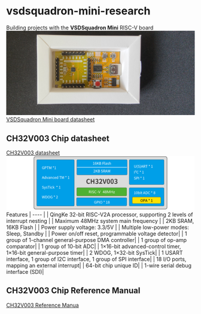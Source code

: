 # vsdsquadron-mini-research
Building projects with the **VSDSquadron Mini** RISC-V board
![image](./images/mini.png)
[VSDSquadron Mini board datasheet](./docs/VSDSQMinidatasheet.pdf)
## CH32V003 Chip datasheet
[CH32V003 datasheet](./docs/CH32V003DS0.PDF)
![image](./images/CH32V003.png)
Features  |
---- |
| QingKe 32-bit RISC-V2A processor, supporting 2 levels of interrupt nesting  |
| Maximum 48MHz system main frequency |
| 2KB SRAM, 16KB Flash |
| Power supply voltage: 3.3/5V |
| Multiple low-power modes: Sleep, Standby |
| Power on/off reset, programmable voltage detector|
| 1 group of 1-channel general-purpose DMA controller|
| 1 group of op-amp comparator|
| 1 group of 10-bit ADC|
| 1×16-bit advanced-control timer, 1×16-bit general-purpose timer|
| 2 WDOG, 1×32-bit SysTick|
| 1 USART interface, 1 group of I2C interface, 1 group of SPI interface|
| 18 I/O ports, mapping an external interrupt|
| 64-bit chip unique ID|
| 1-wire serial debug interface (SDI)|

## CH32V003 Chip Reference Manual
[CH32V003 Reference Manua](./docs/CH32V003RM.PDF)
